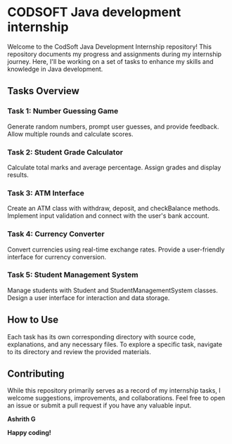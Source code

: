 # **CODSOFT Java development internship**
Welcome to the CodSoft Java Development Internship repository! This repository documents my progress and assignments during my internship journey. Here, I'll be working on a set of tasks to enhance my skills and knowledge in Java development.

## **Tasks Overview**
### **Task 1: Number Guessing Game**
Generate random numbers, prompt user guesses, and provide feedback.
Allow multiple rounds and calculate scores.

### **Task 2: Student Grade Calculator**
Calculate total marks and average percentage.
Assign grades and display results.

### **Task 3: ATM Interface**
Create an ATM class with withdraw, deposit, and checkBalance methods.
Implement input validation and connect with the user's bank account.

### **Task 4: Currency Converter**
Convert currencies using real-time exchange rates.
Provide a user-friendly interface for currency conversion.

### **Task 5: Student Management System**
Manage students with Student and StudentManagementSystem classes.
Design a user interface for interaction and data storage.

## **How to Use**
Each task has its own corresponding directory with source code, explanations, and any necessary files. To explore a specific task, navigate to its directory and review the provided materials.

## **Contributing**
While this repository primarily serves as a record of my internship tasks, I welcome suggestions, improvements, and collaborations. Feel free to open an issue or submit a pull request if you have any valuable input.

**Ashrith G**

**Happy coding!**
